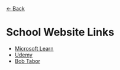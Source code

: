 [← Back](/README.md)

# School Website Links

- [Microsoft Learn](https://docs.microsoft.com/en-us/learn/)
- [Udemy](https://www.udemy.com)
- [Bob Tabor](https://bobtabor.thinkific.com/users/sign_in)
